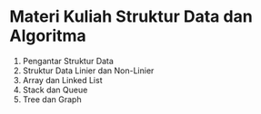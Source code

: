 # Materi Kuliah Struktur Data dan Algoritma #

1. Pengantar Struktur Data
2. Struktur Data Linier dan Non-Linier
3. Array dan Linked List
4. Stack dan Queue
5. Tree dan Graph